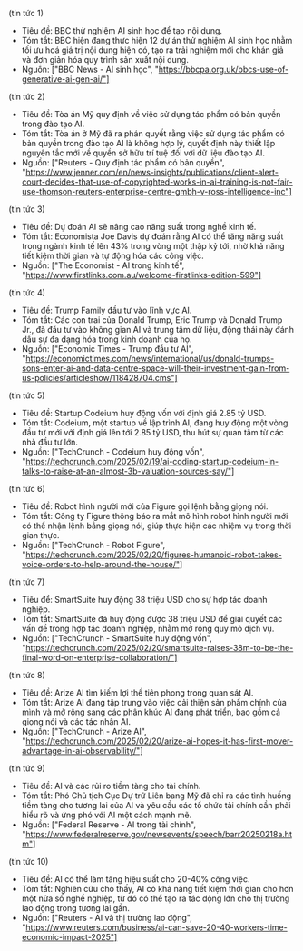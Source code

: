 (tin tức 1)
- Tiêu đề: BBC thử nghiệm AI sinh học để tạo nội dung.
- Tóm tắt: BBC hiện đang thực hiện 12 dự án thử nghiệm AI sinh học nhằm tối ưu hoá giá trị nội dung hiện có, tạo ra trải nghiệm mới cho khán giả và đơn giản hóa quy trình sản xuất nội dung.
- Nguồn: ["BBC News - AI sinh học", "https://bbcpa.org.uk/bbcs-use-of-generative-ai-gen-ai/"]

(tin tức 2)
- Tiêu đề: Tòa án Mỹ quy định về việc sử dụng tác phẩm có bản quyền trong đào tạo AI.
- Tóm tắt: Tòa án ở Mỹ đã ra phán quyết rằng việc sử dụng tác phẩm có bản quyền trong đào tạo AI là không hợp lý, quyết định này thiết lập nguyên tắc mới về quyền sở hữu trí tuệ đối với dữ liệu đào tạo AI.
- Nguồn: ["Reuters - Quy định tác phẩm có bản quyền", "https://www.jenner.com/en/news-insights/publications/client-alert-court-decides-that-use-of-copyrighted-works-in-ai-training-is-not-fair-use-thomson-reuters-enterprise-centre-gmbh-v-ross-intelligence-inc"]

(tin tức 3)
- Tiêu đề: Dự đoán AI sẽ nâng cao năng suất trong nghề kinh tế.
- Tóm tắt: Economista Joe Davis dự đoán rằng AI có thể tăng năng suất trong ngành kinh tế lên 43% trong vòng một thập kỷ tới, nhờ khả năng tiết kiệm thời gian và tự động hóa các công việc.
- Nguồn: ["The Economist - AI trong kinh tế", "https://www.firstlinks.com.au/welcome-firstlinks-edition-599"]

(tin tức 4)
- Tiêu đề: Trump Family đầu tư vào lĩnh vực AI.
- Tóm tắt: Các con trai của Donald Trump, Eric Trump và Donald Trump Jr., đã đầu tư vào không gian AI và trung tâm dữ liệu, động thái này đánh dấu sự đa dạng hóa trong kinh doanh của họ.
- Nguồn: ["Economic Times - Trump đầu tư AI", "https://economictimes.com/news/international/us/donald-trumps-sons-enter-ai-and-data-centre-space-will-their-investment-gain-from-us-policies/articleshow/118428704.cms"]

(tin tức 5)
- Tiêu đề: Startup Codeium huy động vốn với định giá 2.85 tỷ USD.
- Tóm tắt: Codeium, một startup về lập trình AI, đang huy động một vòng đầu tư mới với định giá lên tới 2.85 tỷ USD, thu hút sự quan tâm từ các nhà đầu tư lớn.
- Nguồn: ["TechCrunch - Codeium huy động vốn", "https://techcrunch.com/2025/02/19/ai-coding-startup-codeium-in-talks-to-raise-at-an-almost-3b-valuation-sources-say/"]

(tin tức 6)
- Tiêu đề: Robot hình người mới của Figure gọi lệnh bằng giọng nói.
- Tóm tắt: Công ty Figure thông báo ra mắt mô hình robot hình người mới có thể nhận lệnh bằng giọng nói, giúp thực hiện các nhiệm vụ trong thời gian thực.
- Nguồn: ["TechCrunch - Robot Figure", "https://techcrunch.com/2025/02/20/figures-humanoid-robot-takes-voice-orders-to-help-around-the-house/"]

(tin tức 7)
- Tiêu đề: SmartSuite huy động 38 triệu USD cho sự hợp tác doanh nghiệp.
- Tóm tắt: SmartSuite đã huy động được 38 triệu USD để giải quyết các vấn đề trong hợp tác doanh nghiệp, nhằm mở rộng quy mô dịch vụ.
- Nguồn: ["TechCrunch - SmartSuite huy động vốn", "https://techcrunch.com/2025/02/20/smartsuite-raises-38m-to-be-the-final-word-on-enterprise-collaboration/"]

(tin tức 8)
- Tiêu đề: Arize AI tìm kiếm lợi thế tiên phong trong quan sát AI.
- Tóm tắt: Arize AI đang tập trung vào việc cải thiện sản phẩm chính của mình và mở rộng sang các phân khúc AI đang phát triển, bao gồm cả giọng nói và các tác nhân AI.
- Nguồn: ["TechCrunch - Arize AI", "https://techcrunch.com/2025/02/20/arize-ai-hopes-it-has-first-mover-advantage-in-ai-observability/"]

(tin tức 9)
- Tiêu đề: AI và các rủi ro tiềm tàng cho tài chính.
- Tóm tắt: Phó Chủ tịch Cục Dự trữ Liên bang Mỹ đã chỉ ra các tình huống tiềm tàng cho tương lai của AI và yêu cầu các tổ chức tài chính cần phải hiểu rõ và ứng phó với AI một cách mạnh mẽ.
- Nguồn: ["Federal Reserve - AI trong tài chính", "https://www.federalreserve.gov/newsevents/speech/barr20250218a.htm"]

(tin tức 10)
- Tiêu đề: AI có thể làm tăng hiệu suất cho 20-40% công việc.
- Tóm tắt: Nghiên cứu cho thấy, AI có khả năng tiết kiệm thời gian cho hơn một nửa số nghề nghiệp, từ đó có thể tạo ra tác động lớn cho thị trường lao động trong tương lai gần.
- Nguồn: ["Reuters - AI và thị trường lao động", "https://www.reuters.com/business/ai-can-save-20-40-workers-time-economic-impact-2025"]